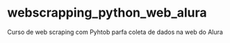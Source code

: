 # webscrapping_python_web_alura
Curso de web scraping com Pyhtob parfa coleta de dados na web do Alura 
